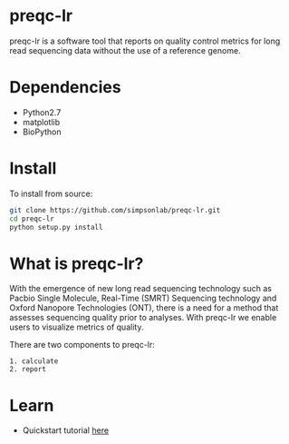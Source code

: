 preqc-lr
====================================
preqc-lr is a software tool that reports on quality control metrics for long read sequencing data without the use of a reference genome.

Dependencies
====================================

* Python2.7
* matplotlib
* BioPython

Install
====================================
To install from source:

```bash
git clone https://github.com/simpsonlab/preqc-lr.git
cd preqc-lr
python setup.py install
```

What is preqc-lr?
====================================
With the emergence of new long read sequencing technology such as Pacbio Single Molecule, Real-Time (SMRT) Sequencing technology and Oxford Nanopore Technologies (ONT), there is a need for a method that assesses sequencing quality prior to analyses. With preqc-lr we enable users to visualize metrics of quality.

There are two components to preqc-lr:

    1. calculate
    2. report

Learn
=============

* Quickstart tutorial [here](http://preqc-lr.readthedocs.io/en/latest/quickstart.html)
